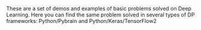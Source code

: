 These are a set of demos and examples of basic problems solved on Deep Learning.
Here you can find the same problem solved in several types of DP frameworks:  Python/Pybrain and Python/Keras/TensorFlow2
